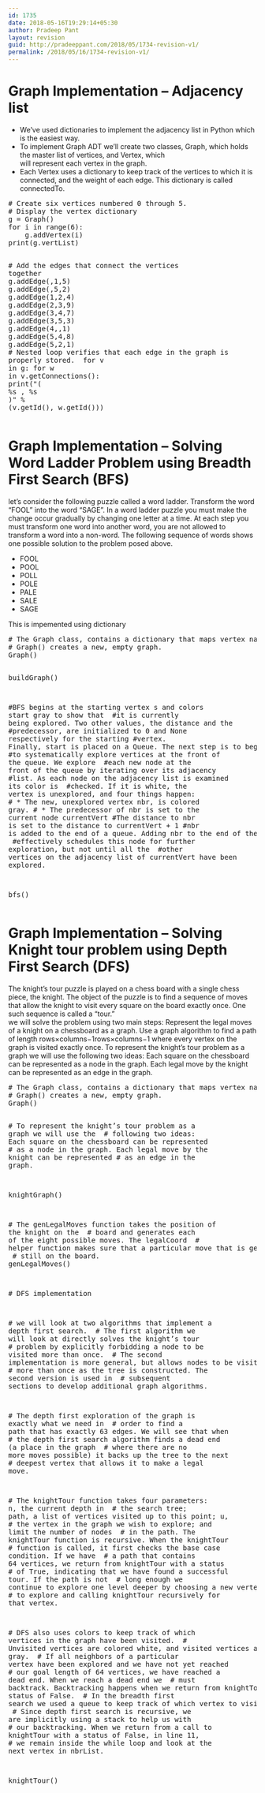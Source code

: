 ```yaml
---
id: 1735
date: 2018-05-16T19:29:14+05:30
author: Pradeep Pant
layout: revision
guid: http://pradeeppant.com/2018/05/1734-revision-v1/
permalink: /2018/05/16/1734-revision-v1/
---
```

# Graph Implementation &#8211; Adjacency list

  * We&#8217;ve used dictionaries to implement the adjacency list in Python which is the easiest way.
  * To implement Graph ADT we&#8217;ll create two classes, Graph, which holds the master list of vertices, and Vertex, which  
    will represent each vertex in the graph.
  * Each Vertex uses a dictionary to keep track of the vertices to which it is connected, and the weight of each edge. This dictionary is called connectedTo.

<div class="highlight highlight-source-python">
  <pre><span class="pl-c"># Create six vertices numbered 0 through 5. </span>
<span class="pl-c"># Display the vertex dictionary</span>
g <span class="pl-k">=</span> Graph()
<span class="pl-k">for</span> i <span class="pl-k">in</span> <span class="pl-c1">range</span>(<span class="pl-c1">6</span>):
    g.addVertex(i)
<span class="pl-c1">print</span>(g.vertList)

<span class="pl-c"># Add the edges that connect the vertices together</span>
g.addEdge(<span class="pl-c1"></span>,<span class="pl-c1">1</span>,<span class="pl-c1">5</span>)
g.addEdge(<span class="pl-c1"></span>,<span class="pl-c1">5</span>,<span class="pl-c1">2</span>)
g.addEdge(<span class="pl-c1">1</span>,<span class="pl-c1">2</span>,<span class="pl-c1">4</span>)
g.addEdge(<span class="pl-c1">2</span>,<span class="pl-c1">3</span>,<span class="pl-c1">9</span>)
g.addEdge(<span class="pl-c1">3</span>,<span class="pl-c1">4</span>,<span class="pl-c1">7</span>)
g.addEdge(<span class="pl-c1">3</span>,<span class="pl-c1">5</span>,<span class="pl-c1">3</span>)
g.addEdge(<span class="pl-c1">4</span>,<span class="pl-c1"></span>,<span class="pl-c1">1</span>)
g.addEdge(<span class="pl-c1">5</span>,<span class="pl-c1">4</span>,<span class="pl-c1">8</span>)
g.addEdge(<span class="pl-c1">5</span>,<span class="pl-c1">2</span>,<span class="pl-c1">1</span>)
<span class="pl-c"># Nested loop verifies that each edge in the graph is properly stored. </span>
<span class="pl-k">for</span> v <span class="pl-k">in</span> g:
   <span class="pl-k">for</span> w <span class="pl-k">in</span> v.getConnections():
       <span class="pl-c1">print</span>(<span class="pl-s"><span class="pl-pds">"</span>( <span class="pl-c1">%s</span> , <span class="pl-c1">%s</span> )<span class="pl-pds">"</span></span> <span class="pl-k">%</span> (v.getId(), w.getId()))</pre>
</div>

# <a id="user-content-graph-implementation---solving-word-ladder-problem-using-breadth-first-search-bfs" class="anchor" href="https://github.com/ppant/DS-Algos-Python#graph-implementation---solving-word-ladder-problem-using-breadth-first-search-bfs" aria-hidden="true"></a>Graph Implementation &#8211; Solving Word Ladder Problem using Breadth First Search (BFS)

let’s consider the following puzzle called a word ladder. Transform the word “FOOL” into the word “SAGE”. In a word ladder puzzle you must make the change occur gradually by changing one letter at a time. At each step you must transform one word into another word, you are not allowed to transform a word into a non-word. The following sequence of words shows one possible solution to the problem posed above.

  * FOOL
  * POOL
  * POLL
  * POLE
  * PALE
  * SALE
  * SAGE

This is impemented using dictionary

<div class="highlight highlight-source-python">
  <pre><span class="pl-c"># The Graph class, contains a dictionary that maps vertex names to vertex objects.</span>
<span class="pl-c"># Graph() creates a new, empty graph.</span>
Graph()   

buildGraph()

<span class="pl-c">#BFS begins at the starting vertex s and colors start gray to show that </span>
<span class="pl-c">#it is currently being explored. Two other values, the distance and the </span>
<span class="pl-c">#predecessor, are initialized to 0 and None respectively for the starting</span>
<span class="pl-c">#vertex. Finally, start is placed on a Queue. The next step is to begin </span>
<span class="pl-c">#to systematically explore vertices at the front of the queue. We explore </span>
<span class="pl-c">#each new node at the front of the queue by iterating over its adjacency </span>
<span class="pl-c">#list. As each node on the adjacency list is examined its color is </span>
<span class="pl-c">#checked. If it is white, the vertex is unexplored, and four things happen:</span>
<span class="pl-c">#	* The new, unexplored vertex nbr, is colored gray.</span>
<span class="pl-c">#	* The predecessor of nbr is set to the current node currentVert</span>
<span class="pl-c">#The distance to nbr is set to the distance to currentVert + 1</span>
<span class="pl-c">#nbr is added to the end of a queue. Adding nbr to the end of the queue </span>
<span class="pl-c">#effectively schedules this node for further exploration, but not until all the </span>
<span class="pl-c">#other vertices on the adjacency list of currentVert have been explored.</span>

bfs()</pre>
</div>

# <a id="user-content-graph-implementation---solving-knight-tour-problem-using-depth-first-search-dfs" class="anchor" href="https://github.com/ppant/DS-Algos-Python#graph-implementation---solving-knight-tour-problem-using-depth-first-search-dfs" aria-hidden="true"></a>Graph Implementation &#8211; Solving Knight tour problem using Depth First Search (DFS)

The knight’s tour puzzle is played on a chess board with a single chess piece, the knight. The object of the puzzle is to find a sequence of moves that allow the knight to visit every square on the board exactly once. One such sequence is called a “tour.”  
we will solve the problem using two main steps: Represent the legal moves of a knight on a chessboard as a graph. Use a graph algorithm to find a path of length rows×columns−1rows×columns−1 where every vertex on the graph is visited exactly once. To represent the knight’s tour problem as a graph we will use the following two ideas: Each square on the chessboard can be represented as a node in the graph. Each legal move by the knight can be represented as an edge in the graph.

<div class="highlight highlight-source-python">
  <pre><span class="pl-c"># The Graph class, contains a dictionary that maps vertex names to vertex objects.</span>
<span class="pl-c"># Graph() creates a new, empty graph.</span>
Graph()

<span class="pl-c"># To represent the knight’s tour problem as a graph we will use the </span>
<span class="pl-c"># following two ideas: Each square on the chessboard can be represented </span>
<span class="pl-c"># as a node in the graph. Each legal move by the knight can be represented</span>
<span class="pl-c"># as an edge in the graph. </span>

knightGraph()

<span class="pl-c"># The genLegalMoves function takes the position of the knight on the </span>
<span class="pl-c"># board and generates each of the eight possible moves. The legalCoord </span>
<span class="pl-c"># helper function makes sure that a particular move that is generated is </span>
<span class="pl-c"># still on the board.</span>
genLegalMoves()

<span class="pl-c"># DFS implementation</span>
        
<span class="pl-c"># we will look at two algorithms that implement a depth first search. </span>
<span class="pl-c"># The first algorithm we will look at directly solves the knight’s tour </span>
<span class="pl-c"># problem by explicitly forbidding a node to be visited more than once. </span>
<span class="pl-c"># The second implementation is more general, but allows nodes to be visited </span>
<span class="pl-c"># more than once as the tree is constructed. The second version is used in </span>
<span class="pl-c"># subsequent sections to develop additional graph algorithms.</span>

<span class="pl-c"># The depth first exploration of the graph is exactly what we need in </span>
<span class="pl-c"># order to find a path that has exactly 63 edges. We will see that when </span>
<span class="pl-c"># the depth first search algorithm finds a dead end (a place in the graph </span>
<span class="pl-c"># where there are no more moves possible) it backs up the tree to the next</span>
<span class="pl-c"># deepest vertex that allows it to make a legal move.</span>
        
<span class="pl-c"># The knightTour function takes four parameters: n, the current depth in </span>
<span class="pl-c"># the search tree; path, a list of vertices visited up to this point; u, </span>
<span class="pl-c"># the vertex in the graph we wish to explore; and limit the number of nodes </span>
<span class="pl-c"># in the path. The knightTour function is recursive. When the knightTour </span>
<span class="pl-c"># function is called, it first checks the base case condition. If we have </span>
<span class="pl-c"># a path that contains 64 vertices, we return from knightTour with a status </span>
<span class="pl-c"># of True, indicating that we have found a successful tour. If the path is not </span>
<span class="pl-c"># long enough we continue to explore one level deeper by choosing a new vertex </span>
<span class="pl-c"># to explore and calling knightTour recursively for that vertex.</span>

<span class="pl-c"># DFS also uses colors to keep track of which vertices in the graph have been visited. </span>
<span class="pl-c"># Unvisited vertices are colored white, and visited vertices are colored gray. </span>
<span class="pl-c"># If all neighbors of a particular vertex have been explored and we have not yet reached </span>
<span class="pl-c"># our goal length of 64 vertices, we have reached a dead end. When we reach a dead end we </span>
<span class="pl-c"># must backtrack. Backtracking happens when we return from knightTour with a status of False. </span>
<span class="pl-c"># In the breadth first search we used a queue to keep track of which vertex to visit next. </span>
<span class="pl-c"># Since depth first search is recursive, we are implicitly using a stack to help us with </span>
<span class="pl-c"># our backtracking. When we return from a call to knightTour with a status of False, in line 11, </span>
<span class="pl-c"># we remain inside the while loop and look at the next vertex in nbrList.</span>

knightTour()</pre>
</div>